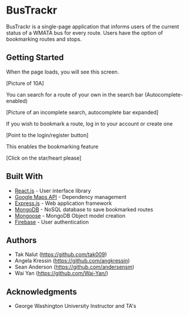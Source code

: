 # BusTrackr

BusTrackr is a single-page application that informs users of the current status of a WMATA bus for every route. Users have the option of bookmarking routes and stops.

## Getting Started

When the page loads, you will see this screen.

[Picture of 10A]

You can search for a route of your own in the search bar (Autocomplete-enabled)

[Picture of an incomplete search, autocomplete bar expanded]

If you wish to bookmark a route, log in to your account or create one 

[Point to the login/register button]

This enables the bookmarking feature

[Click on the star/heart please]

## Built With

* [React.js](https://reactjs.org/) - User interface library
* [Google Maps API](https://maven.apache.org/) - Dependency management
* [Express.js](https://expressjs.com/) - Web application framework
* [MongoDB](https://www.mongodb.com/) - NoSQL database to save bookmarked routes
* [Mongoose](http://mongoosejs.com/) - MongoDB Object model creation
* [Firebase](https://firebase.google.com/) - User authentication

## Authors

* Tak Nalut (https://github.com/tak009)
* Angela Kressin (https://github.com/angkressin)
* Sean Anderson (https://github.com/andersensm)
* Wai Yan (https://github.com/Wai-Yan/)

## Acknowledgments

* George Washington University Instructor and TA's